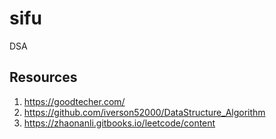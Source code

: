 # sifu

DSA

## Resources

1. https://goodtecher.com/
2. https://github.com/iverson52000/DataStructure_Algorithm
3. https://zhaonanli.gitbooks.io/leetcode/content
